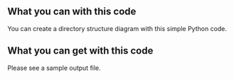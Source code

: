 ## What you can with this code
You can create a directory structure diagram with this simple Python code.

## What you can get with this code
Please see a sample output file.
